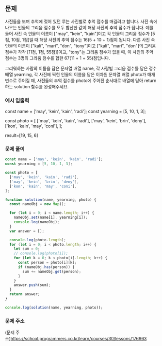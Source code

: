 ## 문제

사진들을 보며 추억에 젖어 있던 루는 사진별로 추억 점수를 매길려고 합니다. 사진 속에 나오는 인물의 그리움 점수를 모두 합산한 값이 해당 사진의 추억 점수가 됩니다. 예를 들어 사진 속 인물의 이름이 ["may", "kein", "kain"]이고 각 인물의 그리움 점수가 [5점, 10점, 1점]일 때 해당 사진의 추억 점수는 16(5 + 10 + 1)점이 됩니다. 다른 사진 속 인물의 이름이 ["kali", "mari", "don", "tony"]이고 ["kali", "mari", "don"]의 그리움 점수가 각각 [11점, 1점, 55점]]이고, "tony"는 그리움 점수가 없을 때, 이 사진의 추억 점수는 3명의 그리움 점수를 합한 67(11 + 1 + 55)점입니다.

그리워하는 사람의 이름을 담은 문자열 배열 name, 각 사람별 그리움 점수를 담은 정수 배열 yearning, 각 사진에 찍힌 인물의 이름을 담은 이차원 문자열 배열 photo가 매개변수로 주어질 때, 사진들의 추억 점수를 photo에 주어진 순서대로 배열에 담아 return하는 solution 함수를 완성해주세요.

### 예시 입출력

const name = ['may', 'kein', 'kain', 'radi'];
const yearning = [5, 10, 1, 3];

const photo = [
['may', 'kein', 'kain', 'radi'],
['may', 'kein', 'brin', 'deny'],
['kon', 'kain', 'may', 'coni'],
];

result=[19, 15, 6]

### 문제 풀이

```js
const name = ['may', 'kein', 'kain', 'radi'];
const yearning = [5, 10, 1, 3];

const photo = [
  ['may', 'kein', 'kain', 'radi'],
  ['may', 'kein', 'brin', 'deny'],
  ['kon', 'kain', 'may', 'coni'],
];

function solution(name, yearning, photo) {
  const nameObj = new Map();

  for (let i = 0; i < name.length; i++) {
    nameObj.set(name[i], yearning[i]);
    console.log(nameObj);
  }
  var answer = [];

  console.log(photo.length);
  for (let i = 0; i < photo.length; i++) {
    let sum = 0;
    // console.log(photo[i]);
    for (let k = 0; k < photo[i].length; k++) {
      const person = photo[i][k];
      if (nameObj.has(person)) {
        sum += nameObj.get(person);
      }
    }
    answer.push(sum);
  }
  return answer;
}

console.log(solution(name, yearning, photo));
```

### 문제 주소

(문제 주소)https://school.programmers.co.kr/learn/courses/30/lessons/176963

